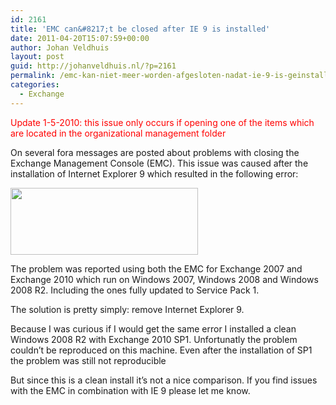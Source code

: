 ```yaml
---
id: 2161
title: 'EMC can&#8217;t be closed after IE 9 is installed'
date: 2011-04-20T15:07:59+00:00
author: Johan Veldhuis
layout: post
guid: http://johanveldhuis.nl/?p=2161
permalink: /emc-kan-niet-meer-worden-afgesloten-nadat-ie-9-is-geinstalleerd/
categories:
  - Exchange
---
```

<span style="color: #ff0000;">Update 1-5-2010: this issue only occurs if opening one of the items which are located in the organizational management folder</span>

On several fora messages are posted about problems with closing the Exchange Management Console (EMC). This issue was caused after the installation of Internet Explorer 9 which resulted in the following error:

[<img title="EMC: Close all dialog boxes" src="https://i2.wp.com/johanveldhuis.nl/wp-content/uploads/2011/04/ex_close-300x107.jpg?resize=300%2C107" alt="" width="300" height="107" data-recalc-dims="1" />](https://i0.wp.com/johanveldhuis.nl/wp-content/uploads/2011/04/ex_close.jpg)

The problem was reported using both the EMC for Exchange 2007 and Exchange 2010 which run on Windows 2007, Windows 2008 and Windows 2008 R2. Including the ones fully updated to Service Pack 1.

The solution is pretty simply: remove Internet Explorer 9.

Because I was curious if I would get the same error I installed a clean Windows 2008 R2 with Exchange 2010 SP1. Unfortunatly the problem couldn&#8217;t be reproduced on this machine. Even after the installation of SP1 the problem was still not reproducible

But since this is a clean install it&#8217;s not a nice comparison. If you find issues with the EMC in combination with IE 9 please let me know.